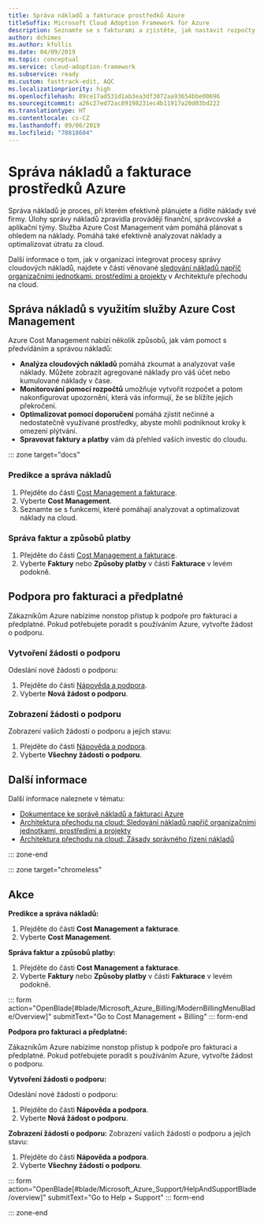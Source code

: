 ```yaml
---
title: Správa nákladů a fakturace prostředků Azure
titleSuffix: Microsoft Cloud Adoption Framework for Azure
description: Seznamte se s fakturami a zjistěte, jak nastavit rozpočty a platby za prostředky Azure.
author: dchimes
ms.author: kfollis
ms.date: 04/09/2019
ms.topic: conceptual
ms.service: cloud-adoption-framework
ms.subservice: ready
ms.custom: fasttrack-edit, AQC
ms.localizationpriority: high
ms.openlocfilehash: 89ce17ad531d1ab3ea3df3072aa93654bbe00696
ms.sourcegitcommit: a26c27ed72ac89198231ec4b11917a20d03bd222
ms.translationtype: HT
ms.contentlocale: cs-CZ
ms.lasthandoff: 09/06/2019
ms.locfileid: "70818604"
---
```

# <a name="manage-costs-and-billing-for-your-azure-resources"></a>Správa nákladů a fakturace prostředků Azure

Správa nákladů je proces, při kterém efektivně plánujete a řídíte náklady své firmy. Úlohy správy nákladů zpravidla provádějí finanční, správcovské a aplikační týmy. Služba Azure Cost Management vám pomáhá plánovat s ohledem na náklady. Pomáhá také efektivně analyzovat náklady a optimalizovat útratu za cloud.

Další informace o tom, jak v organizaci integrovat procesy správy cloudových nákladů, najdete v části věnované [sledování nákladů napříč organizačními jednotkami, prostředími a projekty](../azure-best-practices/track-costs.md) v Architektuře přechodu na cloud.

## <a name="manage-your-costs-with-azure-cost-management"></a>Správa nákladů s využitím služby Azure Cost Management

Azure Cost Management nabízí několik způsobů, jak vám pomoct s předvídáním a správou nákladů:

- **Analýza cloudových nákladů** pomáhá zkoumat a analyzovat vaše náklady. Můžete zobrazit agregované náklady pro váš účet nebo kumulované náklady v čase.
- **Monitorování pomocí rozpočtů** umožňuje vytvořit rozpočet a potom nakonfigurovat upozornění, která vás informují, že se blížíte jejich překročení.
- **Optimalizovat pomocí doporučení** pomáhá zjistit nečinné a nedostatečně využívané prostředky, abyste mohli podniknout kroky k omezení plýtvání.
- **Spravovat faktury a platby** vám dá přehled vašich investic do cloudu.

::: zone target="docs"

### <a name="predict-and-manage-costs"></a>Predikce a správa nákladů

1. Přejděte do části [Cost Management a fakturace](https://portal.azure.com/#blade/Microsoft_Azure_Billing/ModernBillingMenuBlade/Overview).
1. Vyberte **Cost Management**.
1. Seznamte se s funkcemi, které pomáhají analyzovat a optimalizovat náklady na cloud.

### <a name="manage-invoices-and-payment-methods"></a>Správa faktur a způsobů platby

1. Přejděte do části [Cost Management a fakturace](https://portal.azure.com/#blade/Microsoft_Azure_Billing/ModernBillingMenuBlade/Overview).
1. Vyberte **Faktury** nebo **Způsoby platby** v části **Fakturace** v levém podokně.

## <a name="billing-and-subscription-support"></a>Podpora pro fakturaci a předplatné

Zákazníkům Azure nabízíme nonstop přístup k podpoře pro fakturaci a předplatné. Pokud potřebujete poradit s používáním Azure, vytvořte žádost o podporu.

### <a name="create-a-support-request"></a>Vytvoření žádosti o podporu

Odeslání nové žádosti o podporu:

1. Přejděte do části [Nápověda a podpora](https://portal.azure.com/#blade/Microsoft_Azure_Support/HelpAndSupportBlade/overview).
1. Vyberte **Nová žádost o podporu**.

### <a name="view-a-support-request"></a>Zobrazení žádosti o podporu

Zobrazení vašich žádostí o podporu a jejich stavu:

1. Přejděte do části [Nápověda a podpora](https://portal.azure.com/#blade/Microsoft_Azure_Support/HelpAndSupportBlade/overview).
1. Vyberte **Všechny žádosti o podporu**.

## <a name="learn-more"></a>Další informace

Další informace naleznete v tématu:

- [Dokumentace ke správě nákladů a fakturaci Azure](/azure/billing)
- [Architektura přechodu na cloud: Sledování nákladů napříč organizačními jednotkami, prostředími a projekty](../azure-best-practices/track-costs.md)
- [Architektura přechodu na cloud: Zásady správného řízení nákladů](../../governance/cost-management/index.md)

::: zone-end

::: zone target="chromeless"

## <a name="actions"></a>Akce

**Predikce a správa nákladů:**

1. Přejděte do části **Cost Management a fakturace**.
1. Vyberte **Cost Management**.

**Správa faktur a způsobů platby:**

1. Přejděte do části **Cost Management a fakturace**.
1. Vyberte **Faktury** nebo **Způsoby platby** v části **Fakturace** v levém podokně.

::: form action="OpenBlade[#blade/Microsoft_Azure_Billing/ModernBillingMenuBlade/Overview]" submitText="Go to Cost Management + Billing" ::: form-end

**Podpora pro fakturaci a předplatné:**

Zákazníkům Azure nabízíme nonstop přístup k podpoře pro fakturaci a předplatné. Pokud potřebujete poradit s používáním Azure, vytvořte žádost o podporu.

**Vytvoření žádosti o podporu:**

Odeslání nové žádosti o podporu:

1. Přejděte do části **Nápověda a podpora**.
2. Vyberte **Nová žádost o podporu**.

**Zobrazení žádosti o podporu:** Zobrazení vašich žádostí o podporu a jejich stavu:

1. Přejděte do části **Nápověda a podpora**.
2. Vyberte **Všechny žádosti o podporu**.

::: form action="OpenBlade[#blade/Microsoft_Azure_Support/HelpAndSupportBlade/overview]" submitText="Go to Help + Support" ::: form-end

::: zone-end
